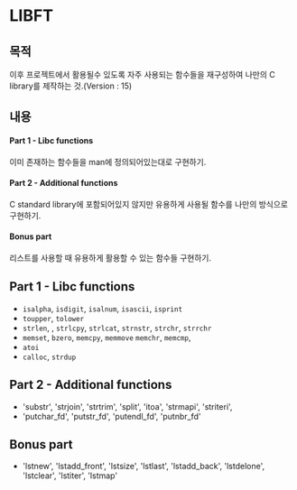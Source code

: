 # LIBFT

## 목적
이후 프로젝트에서 활용될수 있도록 자주 사용되는 함수들을 재구성하여 나만의 C library를 제작하는 것.(Version : 15)

## 내용
#### Part 1 - Libc functions
이미 존재하는 함수들을 man에 정의되어있는대로 구현하기.

#### Part 2 - Additional functions
C standard library에 포함되어있지 않지만 유용하게 사용될 함수를 나만의 방식으로 구현하기.

#### Bonus part
리스트를 사용할 때 유용하게 활용할 수 있는 함수들 구현하기.

## Part 1 - Libc functions

- `isalpha`, `isdigit`, `isalnum`, `isascii`, `isprint`
- `toupper`, `tolower`
- `strlen`, , `strlcpy`, `strlcat`, `strnstr`, `strchr`, `strrchr`
- `memset`, `bzero`, `memcpy`, `memmove` `memchr`, `memcmp`,
- `atoi`
- `calloc`, `strdup`

## Part 2 - Additional functions

- 'substr', 'strjoin', 'strtrim', 'split', 'itoa', 'strmapi', 'striteri',
- 'putchar_fd', 'putstr_fd', 'putendl_fd', 'putnbr_fd'

## Bonus part

- 'lstnew', 'lstadd_front', 'lstsize', 'lstlast', 'lstadd_back', 'lstdelone', 'lstclear', 'lstiter', 'lstmap'
